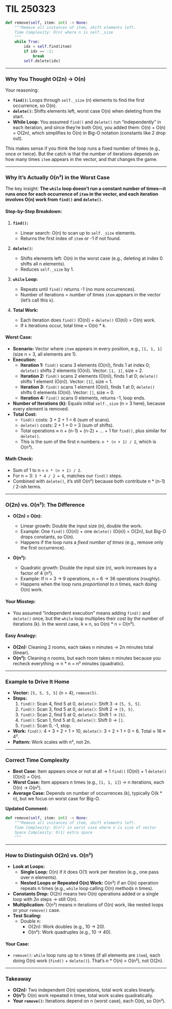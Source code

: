 # TIL 250323

```python
def remove(self, item: int) -> None:
    """Remove all instances of item, shift elements left.
    Time Complexity: O(n) where n is self._size
    """
    while True:
        idx = self.find(item)
        if idx == -1:
            break
        self.delete(idx)
```

---

### Why You Thought O(2n) → O(n)
Your reasoning:
- **`find()`:** Loops through `self._size` (n) elements to find the first occurrence, so O(n).
- **`delete()`:** Shifts elements left, worst case O(n) when deleting from the start.
- **While Loop:** You assumed `find()` and `delete()` run “independently” in each iteration, and since they’re both O(n), you added them: O(n) + O(n) = O(2n), which simplifies to O(n) in Big-O notation (constants like 2 drop out).

This makes sense if you think the loop runs a fixed number of times (e.g., once or twice). But the catch is that the number of iterations depends on how many times `item` appears in the vector, and that changes the game.

---

### Why It’s Actually O(n²) in the Worst Case
The key insight: **The `while` loop doesn’t run a constant number of times—it runs once for each occurrence of `item` in the vector, and each iteration involves O(n) work from `find()` and `delete()`.**

#### Step-by-Step Breakdown:
1. **`find()`:**
   - Linear search: O(n) to scan up to `self._size` elements.
   - Returns the first index of `item` or -1 if not found.

2. **`delete()`:**
   - Shifts elements left: O(n) in the worst case (e.g., deleting at index 0 shifts all n elements).
   - Reduces `self._size` by 1.

3. **`while` Loop:**
   - Repeats until `find()` returns -1 (no more occurrences).
   - Number of iterations = number of times `item` appears in the vector (let’s call this `k`).

4. **Total Work:**
   - Each iteration does `find()` (O(n)) + `delete()` (O(n)) = O(n) work.
   - If `k` iterations occur, total time = O(n) * k.

#### Worst Case:
- **Scenario:** Vector where `item` appears in every position, e.g., `[1, 1, 1]` (size n = 3, all elements are 1).
- **Execution:**
  - **Iteration 1:** `find()` scans 3 elements (O(n)), finds 1 at index 0; `delete()` shifts 2 elements (O(n)). Vector: `[1, 1]`, size = 2.
  - **Iteration 2:** `find()` scans 2 elements (O(n)), finds 1 at 0; `delete()` shifts 1 element (O(n)). Vector: `[1]`, size = 1.
  - **Iteration 3:** `find()` scans 1 element (O(n)), finds 1 at 0; `delete()` shifts 0 elements (O(n)). Vector: `[]`, size = 0.
  - **Iteration 4:** `find()` scans 0 elements, returns -1, loop ends.
- **Number of Iterations (k):** Equals initial `self._size` (n = 3 here), because every element is removed.
- **Total Cost:**
  - `find()` costs: 3 + 2 + 1 = 6 (sum of scans).
  - `delete()` costs: 2 + 1 + 0 = 3 (sum of shifts).
  - Total operations ≈ n + (n-1) + (n-2) + ... + 1 for `find()`, plus similar for `delete()`.
  - This is the sum of the first n numbers: `n * (n + 1) / 2`, which is O(n²).

#### Math Check:
- Sum of 1 to n = `n * (n + 1) / 2`.
- For n = 3: `3 * 4 / 2 = 6`, matches our `find()` steps.
- Combined with `delete()`, it’s still O(n²) because both contribute n * (n-1) / 2-ish terms.

---

### O(2n) vs. O(n²): The Difference
- **O(2n) = O(n):**
  - Linear growth: Double the input size (n), double the work.
  - Example: One `find()` (O(n)) + one `delete()` (O(n)) = O(2n), but Big-O drops constants, so O(n).
  - Happens if the loop runs a *fixed number of times* (e.g., remove only the first occurrence).

- **O(n²):**
  - Quadratic growth: Double the input size (n), work increases by a factor of 4 (n²).
  - Example: If n = 3 → 9 operations, n = 6 → 36 operations (roughly).
  - Happens when the loop runs *proportional to n* times, each doing O(n) work.

#### Your Misstep:
- You assumed “independent execution” means adding `find()` and `delete()` once, but the `while` loop multiplies their cost by the number of iterations (k). In the worst case, k ≈ n, so O(n) * n = O(n²).

#### Easy Analogy:
- **O(2n):** Cleaning 2 rooms, each takes n minutes → 2n minutes total (linear).
- **O(n²):** Cleaning n rooms, but each room takes n minutes because you recheck everything → n * n = n² minutes (quadratic).

---

### Example to Drive It Home
- **Vector:** `[5, 5, 5, 5]` (n = 4), `remove(5)`.
- **Steps:**
  1. `find()`: Scan 4, find 5 at 0, `delete()`: Shift 3 → `[5, 5, 5]`.
  2. `find()`: Scan 3, find 5 at 0, `delete()`: Shift 2 → `[5, 5]`.
  3. `find()`: Scan 2, find 5 at 0, `delete()`: Shift 1 → `[5]`.
  4. `find()`: Scan 1, find 5 at 0, `delete()`: Shift 0 → `[]`.
  5. `find()`: Scan 0, -1, stop.
- **Work:** `find()`: 4 + 3 + 2 + 1 = 10, `delete()`: 3 + 2 + 1 + 0 = 6. Total ≈ 16 ≈ 4².
- **Pattern:** Work scales with n², not 2n.

---

### Correct Time Complexity
- **Best Case:** Item appears once or not at all → 1 `find()` (O(n)) + 1 `delete()` (O(n)) = O(n).
- **Worst Case:** Item appears n times (e.g., `[1, 1, 1]`) → n iterations, each O(n) → O(n²).
- **Average Case:** Depends on number of occurrences (k), typically O(k * n), but we focus on worst case for Big-O.

**Updated Comment:**
```python
def remove(self, item: int) -> None:
    """Remove all instances of item, shift elements left.
    Time Complexity: O(n²) in worst case where n is size of vector
    Space Complexity: O(1) extra space
    """
```

---

### How to Distinguish O(2n) vs. O(n²)
- **Look at Loops:**
  - **Single Loop:** O(n) if it does O(1) work per iteration (e.g., one pass over n elements).
  - **Nested Loops or Repeated O(n) Work:** O(n²) if an O(n) operation repeats n times (e.g., `while` loop calling O(n) methods n times).
- **Constants Drop:** O(2n) means two O(n) operations added or a single loop with 2n steps → still O(n).
- **Multiplication:** O(n²) means n iterations of O(n) work, like nested loops or your `remove()` case.
- **Test Scaling:**
  - Double n:
    - O(2n): Work doubles (e.g., 10 → 20).
    - O(n²): Work quadruples (e.g., 10 → 40).

#### Your Case:
- `remove()`: `while` loop runs up to n times (if all elements are `item`), each doing O(n) work (`find()` + `delete()`). That’s n * O(n) = O(n²), not O(2n).

---

### Takeaway
- **O(2n):** Two independent O(n) operations, total work scales linearly.
- **O(n²):** O(n) work repeated n times, total work scales quadratically.
- **Your `remove()`:** Iterations depend on n (worst case), each O(n), so O(n²).